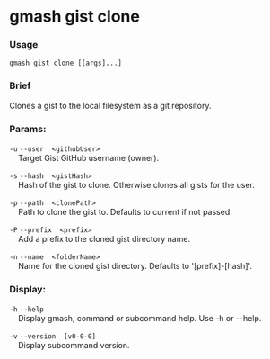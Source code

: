 # gmash gist clone

### Usage
`gmash gist clone [[args]...]`

### Brief
Clones a gist to the local filesystem as a git repository.

### Params:
`-u`  `--user  <githubUser>` \
&nbsp;&nbsp;&nbsp;&nbsp;Target Gist GitHub username (owner).

`-s`  `--hash  <gistHash>` \
&nbsp;&nbsp;&nbsp;&nbsp;Hash of the gist to clone. Otherwise clones all gists for the   user.

`-p`  `--path  <clonePath>` \
&nbsp;&nbsp;&nbsp;&nbsp;Path to clone the gist to. Defaults to current if not passed.

`-P`  `--prefix  <prefix>` \
&nbsp;&nbsp;&nbsp;&nbsp;Add a prefix to the cloned gist directory name.

`-n`  `--name  <folderName>` \
&nbsp;&nbsp;&nbsp;&nbsp;Name for the cloned gist directory. Defaults to '[prefix]-[hash]'.

### Display:
`-h`  `--help` \
&nbsp;&nbsp;&nbsp;&nbsp;Display gmash, command or subcommand help. Use -h or --help.

`-v`  `--version  [v0-0-0]` \
&nbsp;&nbsp;&nbsp;&nbsp;Display subcommand version.
